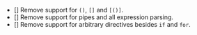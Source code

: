 - [] Remove support for `()`, `[]` and `[()]`.
- [] Remove support for pipes and all expression parsing.
- [] Remove support for arbitrary directives besides `if` and `for`.